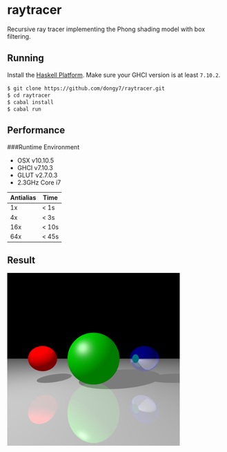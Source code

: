 # raytracer

Recursive ray tracer implementing the Phong shading model with box filtering.

## Running

Install the [Haskell Platform](https://www.haskell.org/downloads).
Make sure your GHCI version is at least `7.10.2`.

```
$ git clone https://github.com/dongy7/raytracer.git
$ cd raytracer
$ cabal install
$ cabal run
```

## Performance

###Runtime Environment

- OSX v10.10.5
- GHCI v7.10.3
- GLUT v2.7.0.3
- 2.3GHz Core i7 

|Antialias| Time |
|---------|------|
| 1x      | < 1s |
| 4x      | < 3s |
| 16x     | < 10s|
| 64x     | < 45s|

## Result

<img src="/out/reflection.png" width="400px" height="400px" />

